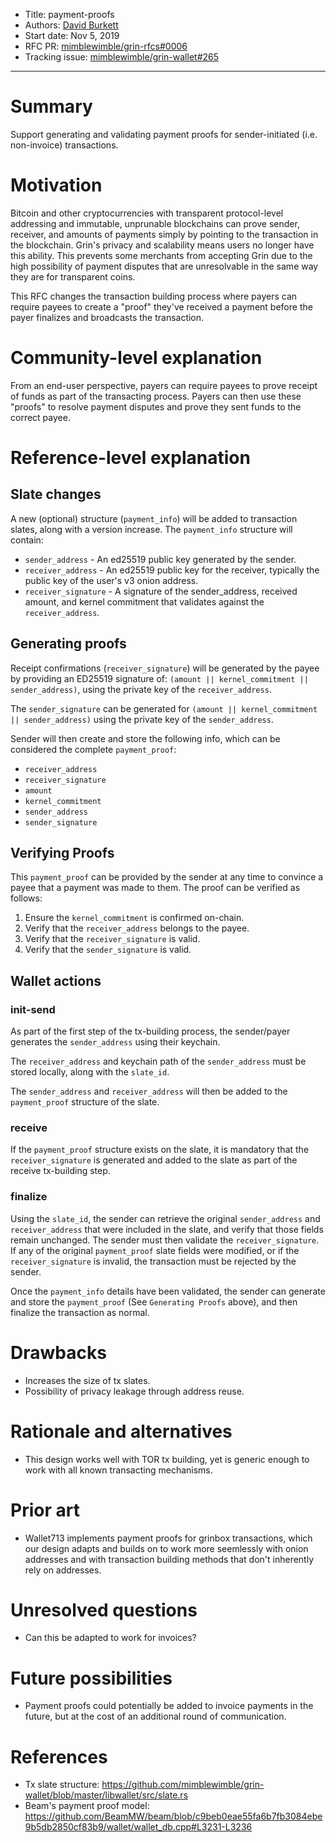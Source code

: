 - Title: payment-proofs
- Authors: [David Burkett](mailto:davidburkett38@gmail.com)
- Start date: Nov 5, 2019
- RFC PR: [mimblewimble/grin-rfcs#0006](https://github.com/mimblewimble/grin-rfcs/pull/31) 
- Tracking issue: [mimblewimble/grin-wallet#265](https://github.com/mimblewimble/grin-wallet/issues/265)
---

# Summary
[summary]: #summary

Support generating and validating payment proofs for sender-initiated (i.e. non-invoice) transactions. 

# Motivation
[motivation]: #motivation

Bitcoin and other cryptocurrencies with transparent protocol-level addressing and immutable, unprunable blockchains can prove sender, receiver, and amounts of payments simply by pointing to the transaction in the blockchain.
Grin's privacy and scalability means users no longer have this ability. This prevents some merchants from accepting Grin due to the high possibility of payment disputes that are unresolvable in the same way they are for transparent coins.

This RFC changes the transaction building process where payers can require payees to create a "proof" they've received a payment before the payer finalizes and broadcasts the transaction.

# Community-level explanation
[community-level-explanation]: #community-level-explanation

From an end-user perspective, payers can require payees to prove receipt of funds as part of the transacting process.
Payers can then use these "proofs" to resolve payment disputes and prove they sent funds to the correct payee.

# Reference-level explanation
[reference-level-explanation]: #reference-level-explanation

## Slate changes

A new (optional) structure (`payment_info`) will be added to transaction slates, along with a version increase. The `payment_info` structure will contain:

* `sender_address` - An ed25519 public key generated by the sender.
* `receiver_address` - An ed25519 public key for the receiver, typically the public key of the user's v3 onion address.
* `receiver_signature` - A signature of the sender_address, received amount, and kernel commitment that validates against the `receiver_address`. 

## Generating proofs

Receipt confirmations (`receiver_signature`) will be generated by the payee by providing an ED25519 signature of: `(amount || kernel_commitment || sender_address)`, using the private key of the `receiver_address`.

The `sender_signature` can be generated for `(amount || kernel_commitment || sender_address)` using the private key of the `sender_address`.

Sender will then create and store the following info, which can be considered the complete `payment_proof`:

* `receiver_address`
* `receiver_signature`
* `amount`
* `kernel_commitment`
* `sender_address`
* `sender_signature`

## Verifying Proofs

This `payment_proof` can be provided by the sender at any time to convince a payee that a payment was made to them. The proof can be verified as follows:

1. Ensure the `kernel_commitment` is confirmed on-chain.
2. Verify that the `receiver_address` belongs to the payee.
3. Verify that the `receiver_signature` is valid.
4. Verify that the `sender_signature` is valid.

## Wallet actions
### init-send

As part of the first step of the tx-building process, the sender/payer generates the `sender_address` using their keychain. 

The `receiver_address` and keychain path of the `sender_address` must be stored locally, along with the `slate_id`.

The `sender_address` and `receiver_address` will then be added to the `payment_proof` structure of the slate.

### receive

If the `payment_proof` structure exists on the slate, it is mandatory that the `receiver_signature` is generated and added to the slate as part of the receive tx-building step.

### finalize

Using the `slate_id`, the sender can retrieve the original `sender_address` and `receiver_address` that were included in the slate, and verify that those fields remain unchanged. The sender must then validate the `receiver_signature`. If any of the original `payment_proof` slate fields were modified, or if the `receiver_signature` is invalid, the transaction must be rejected by the sender.

Once the `payment_info` details have been validated, the sender can generate and store the `payment_proof` (See `Generating Proofs` above), and then finalize the transaction as normal.

# Drawbacks
[drawbacks]: #drawbacks

* Increases the size of tx slates.
* Possibility of privacy leakage through address reuse.

# Rationale and alternatives
[rationale-and-alternatives]: #rationale-and-alternatives

* This design works well with TOR tx building, yet is generic enough to work with all known transacting mechanisms.

# Prior art
[prior-art]: #prior-art

* Wallet713 implements payment proofs for grinbox transactions, which our design adapts and builds on to work more seemlessly with onion addresses and with transaction building methods that don't inherently rely on addresses.

# Unresolved questions
[unresolved-questions]: #unresolved-questions

* Can this be adapted to work for invoices?

# Future possibilities
[future-possibilities]: #future-possibilities

* Payment proofs could potentially be added to invoice payments in the future, but at the cost of an additional round of communication.

# References
[references]: #references

* Tx slate structure: https://github.com/mimblewimble/grin-wallet/blob/master/libwallet/src/slate.rs
* Beam's payment proof model: https://github.com/BeamMW/beam/blob/c9beb0eae55fa6b7fb3084ebe9b5db2850cf83b9/wallet/wallet_db.cpp#L3231-L3236
